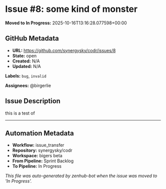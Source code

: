 # Issue #8: some kind of monster

**Moved to In Progress:** 2025-10-16T13:16:28.077598+00:00

## GitHub Metadata

- **URL:** https://github.com/synergysky/codr/issues/8
- **State:** open
- **Created:** N/A
- **Updated:** N/A

**Labels:** `bug`, `invalid`

**Assignees:** @birgerlie

## Issue Description

this is a test of 

---

## Automation Metadata

- **Workflow:** issue_transfer
- **Repository:** synergysky/codr
- **Workspace:** bigers beta
- **From Pipeline:** Sprint Backlog
- **To Pipeline:** In Progress

*This file was auto-generated by zenhub-bot when the issue was moved to 'In Progress'.*